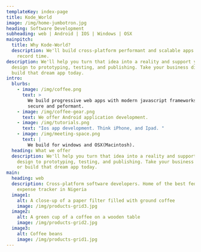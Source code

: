 ```yaml
---
templateKey: index-page
title: Kode_World
image: /img/home-jumbotron.jpg
heading: Software Development
subheading: web | Android | IOS | Windows | OSX
mainpitch:
  title: Why Kode-World?
  description: We'll build cross-platform performant and scalable apps for you in
    record time.
description: We'll help you turn that idea into a reality and support you from
  design to prototyping, testing, and publishing. Take your business digital or
  build that dream app today.
intro:
  blurbs:
    - image: /img/coffee.png
      text: >
        We build progressive web apps with modern javascript frameworks that are
        secure and peformant. 
    - image: /img/coffee-gear.png
      text: We offer Android application development.
    - image: /img/tutorials.png
      text: "Ios app development. Think iPhone, and Ipad. "
    - image: /img/meeting-space.png
      text: |
        We build for windows and OSX(Macintosh).
  heading: What we offer
  description: We'll help you turn that idea into a reality and support you from
    design to prototyping, testing, and publishing. Take your business digital
    or build that dream app today.
main:
  heading: web
  description: Cross-platform software developers. Home of the best federal
    expense tracker in Nigeria
  image1:
    alt: A close-up of a paper filter filled with ground coffee
    image: /img/products-grid3.jpg
  image2:
    alt: A green cup of a coffee on a wooden table
    image: /img/products-grid2.jpg
  image3:
    alt: Coffee beans
    image: /img/products-grid1.jpg
---
```

